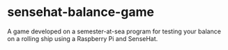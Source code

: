 # sensehat-balance-game
A game developed on a semester-at-sea program for testing your balance on a rolling ship using a Raspberry Pi and SenseHat.
